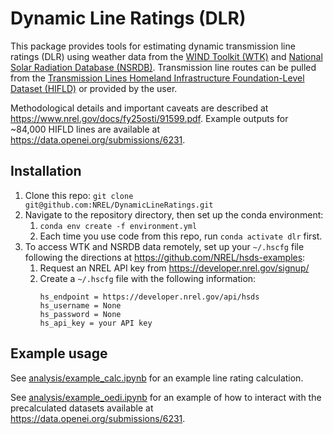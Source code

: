 # Dynamic Line Ratings (DLR)

This package provides tools for estimating dynamic transmission line ratings (DLR) using weather data from the [WIND Toolkit (WTK)](https://www.nrel.gov/grid/wind-toolkit.html) and [National Solar Radiation Database (NSRDB)](https://nsrdb.nrel.gov/). Transmission line routes can be pulled from the [Transmission Lines Homeland Infrastructure Foundation-Level Dataset (HIFLD)](https://hifld-geoplatform.hub.arcgis.com/datasets/geoplatform::transmission-lines) or provided by the user.

Methodological details and important caveats are described at https://www.nrel.gov/docs/fy25osti/91599.pdf. Example outputs for ~84,000 HIFLD lines are available at https://data.openei.org/submissions/6231.

## Installation
1. Clone this repo: `git clone git@github.com:NREL/DynamicLineRatings.git`
2. Navigate to the repository directory, then set up the conda environment:
    1. `conda env create -f environment.yml`
    2. Each time you use code from this repo, run `conda activate dlr` first.
3. To access WTK and NSRDB data remotely, set up your `~/.hscfg` file following the directions at https://github.com/NREL/hsds-examples:
    1. Request an NREL API key from https://developer.nrel.gov/signup/
    2. Create a `~/.hscfg` file with the following information:
        ```
        hs_endpoint = https://developer.nrel.gov/api/hsds
        hs_username = None
        hs_password = None
        hs_api_key = your API key
        ```

## Example usage
See [analysis/example_calc.ipynb](https://github.com/NREL/DynamicLineRatings/blob/main/analysis/example_calc.ipynb) for an example line rating calculation.

See [analysis/example_oedi.ipynb](https://github.com/NREL/DynamicLineRatings/blob/main/analysis/example_oedi.ipynb) for an example of how to interact with the precalculated datasets available at https://data.openei.org/submissions/6231.
